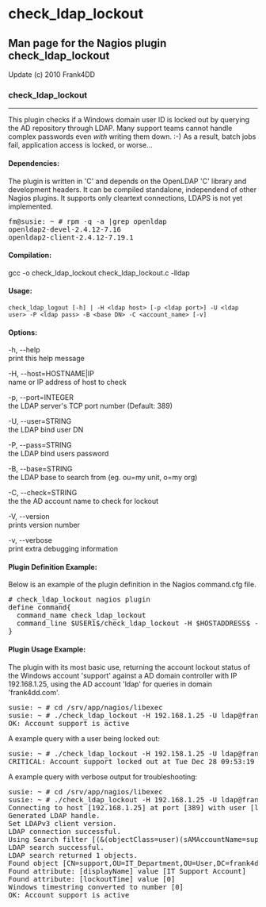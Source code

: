 # check_ldap_lockout

## Man page for the Nagios plugin check_ldap_lockout

<div id="copyright">Update (c) 2010 Frank4DD<support[at]frank4dd.com></div>

### check_ldap_lockout

* * *

This plugin checks if a Windows domain user ID is locked out by querying the AD repository through LDAP. Many support teams cannot handle complex passwords even *with* writing them down. :-) As a result, batch jobs fail, application access is locked, or worse...

#### Dependencies:

The plugin is written in 'C' and depends on the OpenLDAP 'C' library and development headers. It can be compiled standalone, independend of other Nagios plugins. It supports only cleartext connections, LDAPS is not yet implemented.

<pre>fm@susie: ~ # rpm -q -a |grep openldap
openldap2-devel-2.4.12-7.16
openldap2-client-2.4.12-7.19.1</pre>

#### Compilation:

gcc -o check_ldap_lockout check_ldap_lockout.c -lldap

#### Usage:

`check_ldap_logout [-h] | -H <ldap host> [-p <ldap port>] -U <ldap user> -P <ldap pass> -B <base DN> -C <account_name> [-v]`

#### Options:

-h, --help  
      print this help message

-H, --host=HOSTNAME|IP  
      name or IP address of host to check

-p, --port=INTEGER  
      the LDAP server's TCP port number (Default: 389)

-U, --user=STRING  
      the LDAP bind user DN

-P, --pass=STRING  
      the LDAP bind users password

-B, --base=STRING  
      the LDAP base to search from (eg. ou=my unit, o=my org)

-C, --check=STRING  
      the the AD account name to check for lockout

-V, --version  
      prints version number

-v, --verbose  
      print extra debugging information

#### Plugin Definition Example:

Below is an example of the plugin definition in the Nagios command.cfg file.

<pre># check_ldap_lockout nagios plugin
define command{
  command_name check_ldap_lockout
  command_line $USER1$/check_ldap_lockout -H $HOSTADDRESS$ -U $ARG1$ -P $ARG2$ -B $ARG3$ -C $ARG4$
}</pre>

#### Plugin Usage Example:

The plugin with its most basic use, returning the account lockout status of the Windows account 'support' against a AD domain controller with IP 192.168.1.25, using the AD account 'ldap' for queries in domain 'frank4dd.com'.

<pre>susie: ~ # cd /srv/app/nagios/libexec
susie: ~ # ./check_ldap_lockout -H 192.168.1.25 -U ldap@frank4dd.com -P p@ssw0rd -B OU=User,DC=frank4dd,DC=com -C support
OK: Account support is active</pre>

A example query with a user being locked out:

<pre class="code">susie: ~ # ./check_ldap_lockout -H 192.158.1.25 -U ldap@frank4dd.com -P  p@ssw0rd -B OU=User,DC=frank4dd,DC=com -C support
CRITICAL: Account support locked out at Tue Dec 28 09:53:19 2010</pre>

A example query with verbose output for troubleshooting:

<pre>susie: ~ # cd /srv/app/nagios/libexec
susie: ~ # ./check_ldap_lockout -H 192.168.1.25 -U ldap@frank4dd.com -P p@ssw0rd -B OU=User,DC=frank4dd,DC=com -C support -v
Connecting to host [192.168.1.25] at port [389] with user [ldap@frank4dd.com] and pw [p@ssw0rd]
Generated LDAP handle.
Set LDAPv3 client version.
LDAP connection successful.
Using Search filter [(&(objectClass=user)(sAMAccountName=support))].
LDAP search successful.
LDAP search returned 1 objects.
Found object [CN=support,OU=IT_Department,OU=User,DC=frank4dd,DC=com]
Found attribute: [displayName] value [IT Support Account]
Found attribute: [lockoutTime] value [0]
Windows timestring converted to number [0]
OK: Account support is active</pre>
